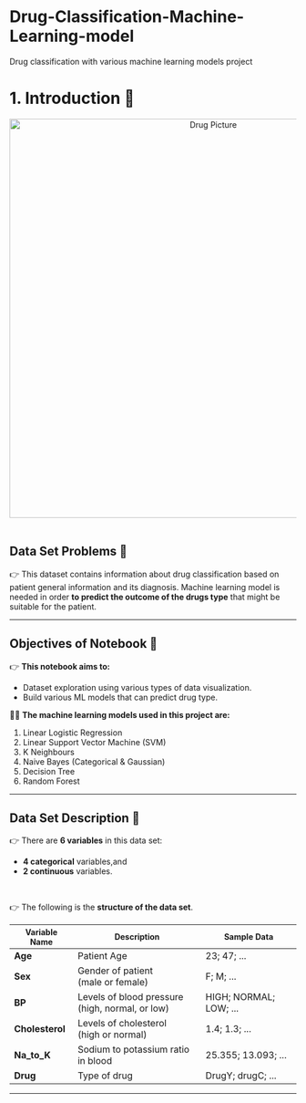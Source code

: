 # Drug-Classification-Machine-Learning-model
Drug classification with various machine learning models project
# 1. Introduction 👋
<center><img src="https://images.pexels.com/photos/159211/headache-pain-pills-medication-159211.jpeg" alt="Drug Picture" width="700" height="700"></center><br>

## Data Set Problems 🤔
👉 This dataset contains information about drug classification based on patient general information and its diagnosis. Machine learning model is needed in order **to predict the outcome of the drugs type** that might be suitable for the patient.

---

## Objectives of Notebook 📌
👉 **This notebook aims to:**
*   Dataset exploration using various types of data visualization.
*   Build various ML models that can predict drug type.

👨‍💻 **The machine learning models used in this project are:** 
1. Linear Logistic Regression
2. Linear Support Vector Machine (SVM)
3. K Neighbours
4. Naive Bayes (Categorical & Gaussian)
5. Decision Tree
6. Random Forest

---

## Data Set Description 🧾

👉 There are **6 variables** in this data set:
*   **4 categorical** variables,and
*   **2 continuous** variables.

<br>

👉 The following is the **structure of the data set**.


<table style="width:100%">
<thead>
<tr>
<th style="text-align:center; font-weight: bold; font-size:14px">Variable Name</th>
<th style="text-align:center; font-weight: bold; font-size:14px">Description</th>
<th style="text-align:center; font-weight: bold; font-size:14px">Sample Data</th>
</tr>
</thead>
<tbody>
<tr>
<td><b>Age</b></td>
<td>Patient Age</td>
<td>23; 47; ...</td>
</tr>
<tr>
<td><b>Sex</b></td>
<td>Gender of patient <br> (male or female)</td>
<td>F; M; ...</td>
</tr>
<tr>
<td><b>BP</b></td>
<td>Levels of blood pressure <br> (high, normal, or low)</td>
<td>HIGH; NORMAL; LOW; ...</td>
</tr>
<tr>
<td><b>Cholesterol</b></td>
<td>Levels of cholesterol <br> (high or normal)</td>
<td>1.4; 1.3; ...</td>
</tr>
<tr>
<td><b>Na_to_K</b></td>
<td>Sodium to potassium ratio in blood</td>
<td>25.355; 13.093; ...</td>
</tr>
<tr>
<td><b>Drug</b></td>
<td>Type of drug</td>
<td>DrugY; drugC; ...</td>
</tr>
</tbody>
</table>

---

